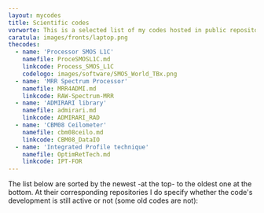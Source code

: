 ```yaml
---
layout: mycodes
title: Scientific codes
vorworte: This is a selected list of my codes hosted in public repositories.
caratula: images/fronts/laptop.png
thecodes:
  - name: 'Processor SMOS L1C'
    namefile: ProceSMOSL1C.md
    linkcode: Process_SMOS_L1C
    codelogo: images/software/SMOS_World_TBx.png
  - name: 'MRR Spectrum Processor'
    namefile: MRR4ADMI.md
    linkcode: RAW-Spectrum-MRR
  - name: 'ADMIRARI library'
    namefile: admirari.md
    linkcode: ADMIRARI_RAD
  - name: 'CBM08 Ceilometer'
    namefile: cbm08ceilo.md
    linkcode: CBM08_DataIO
  - name: 'Integrated Profile technique'
    namefile: OptimRetTech.md
    linkcode: IPT-FOR
---
```


The list below are sorted by the newest -at the top- to the oldest one at the bottom. At their corresponding repositories I do specify whether the code's development is still active or not (some old codes are not):
